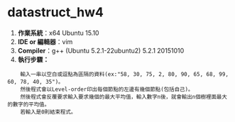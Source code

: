 # datastruct_hw4

1. **作業系統**：x64 Ubuntu 15.10  
2. **IDE or 編輯器**：vim  
3. **Compiler**：g++ (Ubuntu 5.2.1-22ubuntu2) 5.2.1 20151010  
4. **執行步驟：**   
```
    輸入一串以空白或逗點為區隔的資料(ex:"58, 30, 75, 2, 80, 90, 65, 68, 99, 60, 78, 40, 35")。
    然後程式會以Level-order印出每個節點的左邊有幾個節點(包括自己)。
    然後程式會反覆要求輸入要求幾個的最大平均值，輸入數字n後，就會輸出n個樹裡面最大的數字的平均值。
    若輸入是0則結束程式。
```

